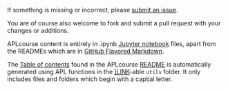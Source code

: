 If something is missing or incorrect, please [submit an issue](https://github.com/rikedyp/APLcourse/issues/new).

You are of course also welcome to fork and submit a pull request with your changes or additions.

APLcourse content is entirely in .ipynb [Jupyter notebook](https://jupyter.org/) files, apart from the READMEs which are in [GitHub Flavored Markdown](https://github.github.com/gfm/).

The [Table of contents](README.md#Contents) found in the APLcourse [README](README.md) is automatically generated using APL functions in the [\]LINK](https://github.com/dyalog/link)-able `utils` folder.
It only includes files and folders which begin with a captial letter.
